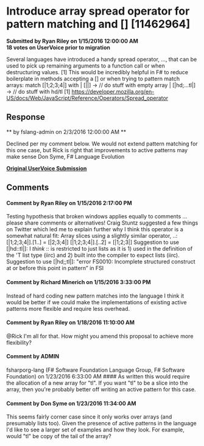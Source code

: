 # Introduce array spread operator for pattern matching and [<ParamArray>] [11462964] #

**Submitted by Ryan Riley on 1/15/2016 12:00:00 AM**  
**18 votes on UserVoice prior to migration**  

Several languages have introduced a handy spread operator, ..., that can be used to pick up remaining arguments to a function call or when destructuring values. [1] This would be incredibly helpful in F# to reduce boilerplate in methods accepting a [<ParamArray>] or when trying to pattern match arrays:
match [|1;2;3;4|] with
| [||] -> // do stuff with empty array
| [|hd;…tl|] -> // do stuff with hd/tl
[1] https://developer.mozilla.org/en-US/docs/Web/JavaScript/Reference/Operators/Spread_operator



## Response ##
** by fslang-admin on 2/3/2016 12:00:00 AM **

Declined per my comment below. We would not extend pattern matching for this one case, but Rick is right that improvements to active patterns may make sense
Don Syme, F# Language Evolution


**[Original UserVoice Submission](https://fslang.uservoice.com/forums/245727-f-language/suggestions/11462964)**


## Comments ##


#### Comment by Ryan Riley on 1/15/2016 2:17:00 PM ####
Testing hypothesis that broken windows applies equally to comments ... please share comments or alternatives! Craig Stuntz suggested a few things on Twitter which led me to explain further why I think this operator is a somewhat natural fit:
Array slices using a slightly similar operator, ..:
[|1;2;3;4|].[1..] = [|2;3;4|]
[|1;2;3;4|].[..2] = [|1;2;3|]
Suggestion to use [|hd::tl|]:
I _think_ :: is restricted to just lists as it is 1) used in the definition of the 'T list type (iirc) and 2) built into the compiler to expect lists (iirc).
Suggestion to use [|hd;;tl|]:
"error FS0010: Incomplete structured construct at or before this point in pattern” in FSI


#### Comment by Richard Minerich on 1/15/2016 3:33:00 PM ####
Instead of hard coding new pattern matches into the language I think it would be better if we could make the implementations of existing active patterns more flexible and require less overhead.


#### Comment by Ryan Riley on 1/18/2016 11:10:00 AM ####
@Rick I'm all for that. How might you amend this proposal to achieve more flexibility?


#### Comment by ADMIN
fsharporg-lang (F# Software Foundation Language Group, F# Software Foundation) on 1/23/2016 6:33:00 AM ####
As written this would require the allocation of a new array for "tl".
If you want "tl" to be a slice into the array, then you're probably better off writing an active pattern for this case.


#### Comment by Don Syme on 1/23/2016 11:34:00 AM ####
This seems fairly corner case since it only works over arrays (and presumably lists too). Given the presence of active patterns in the language I'd like to see a larger set of examples and how they look. For example, would "tl" be copy of the tail of the array?

